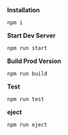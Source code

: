 **Installation**

```
npm i
```

**Start Dev Server**

```
npm run start
```

**Build Prod Version**

```
npm run build
```

**Test**

```
npm run test
```

**eject**

```
npm run eject
```
